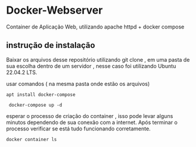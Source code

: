 # Docker-Webserver
Container de Aplicação Web, utilizando apache httpd + docker compose

## instrução de instalação

Baixar os arquivos desse repositório utilizando git clone , em uma pasta de sua escolha dentro de um servidor , nesse caso foi utilizando  Ubuntu 22.04.2 LTS.

usar comandos ( na mesma pasta onde estão os arquivos)

``` apt install docker-compose ```

``` docker-compose up -d```

esperar o processo de criação do container , isso pode levar alguns  minutos dependendo de sua conexão com a internet.
Após terminar o processo verificar se está tudo funcionando corretamente.

``` docker container ls ```

